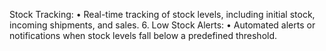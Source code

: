 Stock Tracking:
•
Real-time tracking of stock levels, including initial stock, incoming shipments, and sales.
6.
Low Stock Alerts:
•
Automated alerts or notifications when stock levels fall below a predefined threshold.
